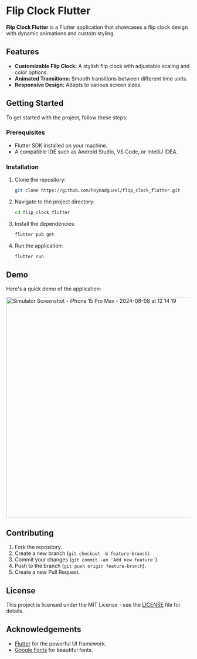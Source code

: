 # Flip Clock Flutter

**Flip Clock Flutter** is a Flutter application that showcases a flip clock design with dynamic animations and custom styling.

## Features

- **Customizable Flip Clock:** A stylish flip clock with adjustable scaling and color options.
- **Animated Transitions:** Smooth transitions between different time units.
- **Responsive Design:** Adapts to various screen sizes.

## Getting Started

To get started with the project, follow these steps:

### Prerequisites

- Flutter SDK installed on your machine.
- A compatible IDE such as Android Studio, VS Code, or IntelliJ IDEA.

### Installation

1. Clone the repository:

    ```sh
    git clone https://github.com/hsynadguzel/flip_clock_flutter.git
    ```

2. Navigate to the project directory:

    ```sh
    cd flip_clock_flutter
    ```

3. Install the dependencies:

    ```sh
    flutter pub get
    ```

4. Run the application:

    ```sh
    flutter run
    ```

## Demo

Here's a quick demo of the application:

<img src="https://github.com/user-attachments/assets/62d89941-22c3-4893-8ca6-5d54e6925deb" alt="Simulator Screenshot - iPhone 15 Pro Max - 2024-08-08 at 12 14 19" width="600"/>

## Contributing

1. Fork the repository.
2. Create a new branch (`git checkout -b feature-branch`).
3. Commit your changes (`git commit -am 'Add new feature'`).
4. Push to the branch (`git push origin feature-branch`).
5. Create a new Pull Request.

## License

This project is licensed under the MIT License - see the [LICENSE](LICENSE) file for details.

## Acknowledgements

- [Flutter](https://flutter.dev/) for the powerful UI framework.
- [Google Fonts](https://fonts.google.com/) for beautiful fonts.

